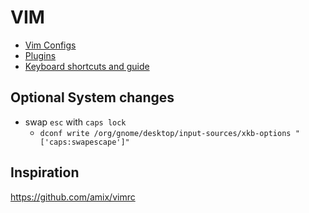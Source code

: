 # VIM

* [Vim Configs](config/.vim/config)
* [Plugins](config/.vim/plugins.vim)
* [Keyboard shortcuts and guide](documentation/vim.md)

## Optional System changes

* swap `esc` with `caps lock`
  * `dconf write /org/gnome/desktop/input-sources/xkb-options "['caps:swapescape']"`

## Inspiration 

https://github.com/amix/vimrc

